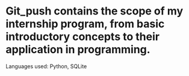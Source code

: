 # Git_push contains the scope of my internship program, from basic introductory concepts to their application in programming.
Languages used: Python, SQLite
